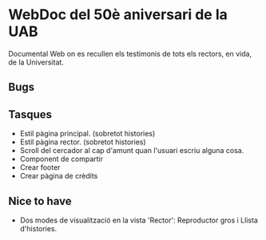 # WebDoc del 50è aniversari de la UAB

Documental Web on es recullen els testimonis de tots els rectors, en vida, de la Universitat.

## Bugs

## Tasques

- Estil pàgina principal. (sobretot histories)
- Estil pàgina rector. (sobretot histories)
- Scroll del cercador al cap d'amunt quan l'usuari escriu alguna cosa.
- Component de compartir
- Crear footer
- Crear pàgina de crèdits

## Nice to have

- Dos modes de visualització en la vista 'Rector': Reproductor gros i Llista d'histories.